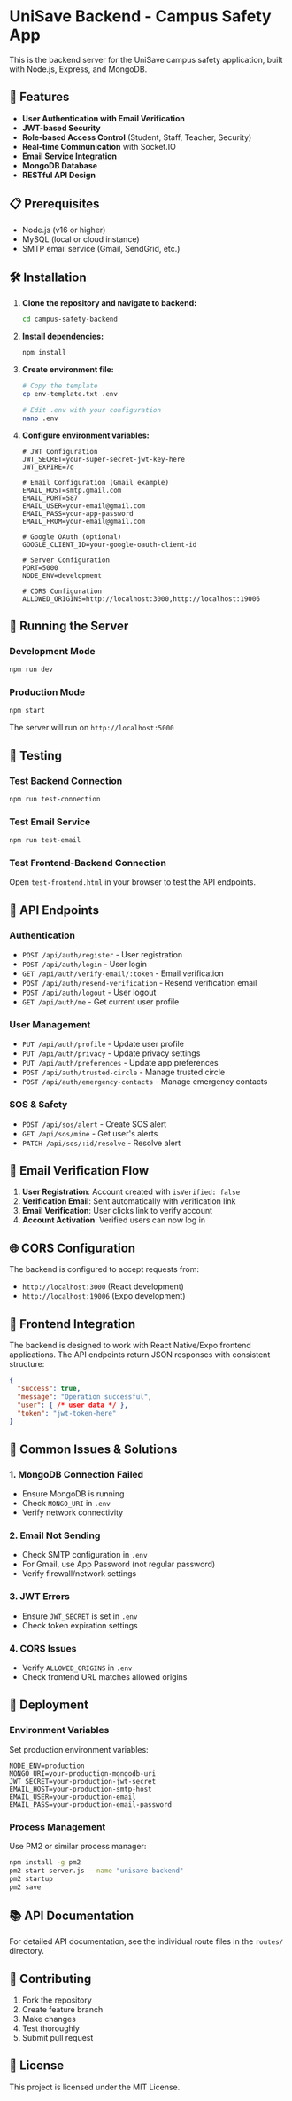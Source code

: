 # UniSave Backend - Campus Safety App

This is the backend server for the UniSave campus safety application, built with Node.js, Express, and MongoDB.

## 🚀 Features

- **User Authentication with Email Verification**
- **JWT-based Security**
- **Role-based Access Control** (Student, Staff, Teacher, Security)
- **Real-time Communication** with Socket.IO
- **Email Service Integration**
- **MongoDB Database**
- **RESTful API Design**

## 📋 Prerequisites

- Node.js (v16 or higher)
- MySQL (local or cloud instance)
- SMTP email service (Gmail, SendGrid, etc.)

## 🛠️ Installation

1. **Clone the repository and navigate to backend:**
   ```bash
   cd campus-safety-backend
   ```

2. **Install dependencies:**
   ```bash
   npm install
   ```

3. **Create environment file:**
   ```bash
   # Copy the template
   cp env-template.txt .env
   
   # Edit .env with your configuration
   nano .env
   ```

4. **Configure environment variables:**
   ```env   
   # JWT Configuration
   JWT_SECRET=your-super-secret-jwt-key-here
   JWT_EXPIRE=7d
   
   # Email Configuration (Gmail example)
   EMAIL_HOST=smtp.gmail.com
   EMAIL_PORT=587
   EMAIL_USER=your-email@gmail.com
   EMAIL_PASS=your-app-password
   EMAIL_FROM=your-email@gmail.com
   
   # Google OAuth (optional)
   GOOGLE_CLIENT_ID=your-google-oauth-client-id
   
   # Server Configuration
   PORT=5000
   NODE_ENV=development
   
   # CORS Configuration
   ALLOWED_ORIGINS=http://localhost:3000,http://localhost:19006
   ```

## 🚀 Running the Server

### Development Mode
```bash
npm run dev
```

### Production Mode
```bash
npm start
```

The server will run on `http://localhost:5000`

## 🧪 Testing

### Test Backend Connection
```bash
npm run test-connection
```

### Test Email Service
```bash
npm run test-email
```

### Test Frontend-Backend Connection
Open `test-frontend.html` in your browser to test the API endpoints.

## 📡 API Endpoints

### Authentication
- `POST /api/auth/register` - User registration
- `POST /api/auth/login` - User login
- `GET /api/auth/verify-email/:token` - Email verification
- `POST /api/auth/resend-verification` - Resend verification email
- `POST /api/auth/logout` - User logout
- `GET /api/auth/me` - Get current user profile

### User Management
- `PUT /api/auth/profile` - Update user profile
- `PUT /api/auth/privacy` - Update privacy settings
- `PUT /api/auth/preferences` - Update app preferences
- `POST /api/auth/trusted-circle` - Manage trusted circle
- `POST /api/auth/emergency-contacts` - Manage emergency contacts

### SOS & Safety
- `POST /api/sos/alert` - Create SOS alert
- `GET /api/sos/mine` - Get user's alerts
- `PATCH /api/sos/:id/resolve` - Resolve alert

## 🔐 Email Verification Flow

1. **User Registration**: Account created with `isVerified: false`
2. **Verification Email**: Sent automatically with verification link
3. **Email Verification**: User clicks link to verify account
4. **Account Activation**: Verified users can now log in

## 🌐 CORS Configuration

The backend is configured to accept requests from:
- `http://localhost:3000` (React development)
- `http://localhost:19006` (Expo development)

## 📱 Frontend Integration

The backend is designed to work with React Native/Expo frontend applications. The API endpoints return JSON responses with consistent structure:

```json
{
  "success": true,
  "message": "Operation successful",
  "user": { /* user data */ },
  "token": "jwt-token-here"
}
```

## 🔧 Common Issues & Solutions

### 1. MongoDB Connection Failed
- Ensure MongoDB is running
- Check `MONGO_URI` in `.env`
- Verify network connectivity

### 2. Email Not Sending
- Check SMTP configuration in `.env`
- For Gmail, use App Password (not regular password)
- Verify firewall/network settings

### 3. JWT Errors
- Ensure `JWT_SECRET` is set in `.env`
- Check token expiration settings

### 4. CORS Issues
- Verify `ALLOWED_ORIGINS` in `.env`
- Check frontend URL matches allowed origins

## 🚀 Deployment

### Environment Variables
Set production environment variables:
```env
NODE_ENV=production
MONGO_URI=your-production-mongodb-uri
JWT_SECRET=your-production-jwt-secret
EMAIL_HOST=your-production-smtp-host
EMAIL_USER=your-production-email
EMAIL_PASS=your-production-email-password
```

### Process Management
Use PM2 or similar process manager:
```bash
npm install -g pm2
pm2 start server.js --name "unisave-backend"
pm2 startup
pm2 save
```

## 📚 API Documentation

For detailed API documentation, see the individual route files in the `routes/` directory.

## 🤝 Contributing

1. Fork the repository
2. Create feature branch
3. Make changes
4. Test thoroughly
5. Submit pull request

## 📄 License

This project is licensed under the MIT License.
